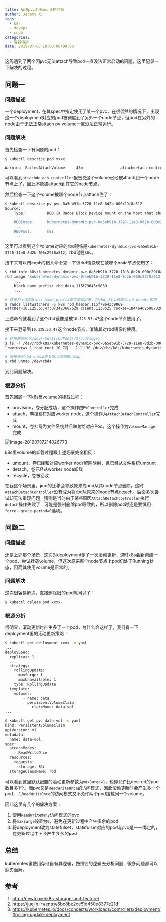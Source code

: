 ```yaml
---
title: 解决pvc无法mount的问题
author: Jeremy Xu
tags:
  - k8s
  - devops
  - ceph
categories:
  - 容器编排
date: 2019-07-07 18:00:00+08:00
---
```


这周遇到了两个因pvc无法attach导致pod一直没法正常启动的问题，这里记录一下解决的过程。

## 问题一

### 问题描述

一个deployment，在其spec中指定使用了某一个pvc，在很偶然的情况下，出现这一个deployment对应的pod被调度到了另外一个node节点，但pod在另外的node由于无法正常attach pv volume一直没法正常运行。

### 问题解决

首先检查一下有问题的pod：

```bash
$ kubectl describe pod xxxx

Warning  FailedAttachVolume     43m                 attachdetach-controller  Multi-Attach error for volume "pvc-0a5eb91b-3720-11e8-8d2b-000c29f8a512" Volume is already exclusively attached to one node and can't be attached to another
```

可以看到`attachdetach-controller`报告说这个volume已经被attach到一个node节点上了，因此不能被attach到其它的node节点。

然后检查一下这个volume被哪个node节点attach住了：

```bash
$ kubectl describe pv pvc-0a5eb91b-3720-11e8-8d2b-000c29f8a512
Source:
    Type:          RBD (a Rados Block Device mount on the host that shares a pod's lifetime)
    ...
    RBDImage:      kubernetes-dynamic-pvc-0a5eb91b-3720-11e8-8d2b-000c29f8a512
    ...
    RBDPool:       k8s
    ...
```

这里可以看到这个volume对应的rbd镜像是`kubernetes-dynamic-pvc-0a5eb91b-3720-11e8-8d2b-000c29f8a512`，rbd池是`k8s`。

接下来可以用ceph的相关命令查一下该rbd镜像现在被哪个node节点使用了：

```bash
$ rbd info k8s/kubernetes-dynamic-pvc-0a5eb91b-3720-11e8-8d2b-000c29f8a512
rbd image 'kubernetes-dynamic-pvc-0a5eb91b-3720-11e8-8d2b-000c29f8a512':
	...
	block_name_prefix: rbd_data.115f79643c9869
	...

# 这里将上面的block_name_prefix属性值拿出来，将rbd_data修改为rbd_header即可
$ rados listwatchers -p k8s rbd_header.115f79643c9869
watcher=10.125.53.47:0/3423687629 client.1138525 cookie=18446462598732840965
```

上述命令就看到了这个rbd镜像是被`10.125.53.47`这个node节点使用了。

接下来登录到`10.125.53.47`这个node节点，消除其对rbd镜像的使用。

```bash
# 这里的路径为/dev/rbd/${rbdPool}/${rbdImage}
$ ls -l /dev/rbd/k8s/kubernetes-dynamic-pvc-0a5eb91b-3720-11e8-8d2b-000c29f8a512
lrwxrwxrwx 1 root root 10 7月   2 11:30 /dev/rbd/k8s/kubernetes-dynamic-pvc-0a5eb91b-3720-11e8-8d2b-000c29f8a512 -> ../../rbd4

# 直接使用rbd unmap命令将rbd镜像unmap
$ rbd unmap /dev/rbd4
```

到此问题解决。

### 根源分析

首先回顾一下k8s里volume的挂载过程：

- provision，卷分配成功，这个操作由`PVController`完成
- attach，卷挂载在对应worker node，这个操作为`AttachDetachController`完成
- mount，卷挂载为文件系统并且映射给对应Pod，这个操作为`VolumeManager`完成

![image-20190707214026773](http://blog-images-1252238296.cosgz.myqcloud.com/image-20190707214026773.png)

k8s里volume的卸载过程跟上述场景完全相反：

- umount，卷已经和对应worker node解除映射，且已经从文件系统umount
- detach，卷已经从worker node卸载
- recycle，卷被回收

在我这个场景里，pod的迁移会导致原来的pod从其node节点删除，这时`AttachDetachController`没有成为将rbd从原来的node节点detach。后面多次尝试却无法重现问题，猜测是当时由于某些原因`AttachDetachController`执行`detach`操作失败了，可能是强制删除pod导致的，所以删除pod时还是要慎用`—force —grace-period=0`选项。

## 问题二

### 问题描述

还是上述那个场景，这次对deployment作了一次滚动更新，这时k8s会新创建一个pod，尝试挂载volume，但这次原来那个node节点上pod仍处于Running状态，因而其使用volume是正常的。

### 问题解决

这次很容易解决，直接删除旧的pod就可以了：

```bash
$ kubectl delete pod xxxx
```

### 根源分析

很明显，滚动更新时产生多了一个pod，为什么会这样了，我们看一下deployment里的滚动更新策略：

```bash
$ kubectl get deployment xxxx -o yaml
...
deploySpec:
  replicas: 1
  ...
  strategy:
    rollingUpdate:
      maxSurge: 1
      maxUnavailable: 1
    type: RollingUpdate
  template:
    volumes:
        - name: data
          persistentVolumeClaim:
            claimName: data-vol
...

$ kubectl get pvc data-vol -o yaml
kind: PersistentVolumeClaim
apiVersion: v1
metadata:
  name: data-vol
spec:
  accessModes:
    - ReadWriteOnce
  resources:
    requests:
      storage: 8Gi
  storageClassName: rbd
```

可以看到这里默认配置的滚动更新参数为`maxSurge=1`，也即允许比desired的pod数目多1个。而pvc又是`ReadWriteOnce`的访问模式，因此滚动更新时会产生多一个pod，而`ReadWriteOnce`的访问模式又不允许两个pod挂载同一个volume。

因此这里有几个的解决方案：

1. 使用`ReadWriteMany`访问模式的pvc
2. 将`maxSurge`设置为`0`，避免在更新过程中产生多余的pod
3. 将deployment改为statefulset，statefulset对应的pod与pvc是一一绑定的，在更新过程中不会产生多余的pod

## 总结

kuberentes里使用存储自有其逻辑，按照它的逻辑去分析问题，很多问题都可以迎刃而解。

## 参考

1. http://newto.me/k8s-storage-architecture/
2. https://juejin.im/entry/5bc8be2ce51d450e8377e21d
3. https://kubernetes.io/docs/concepts/workloads/controllers/deployment/#rolling-update-deployment